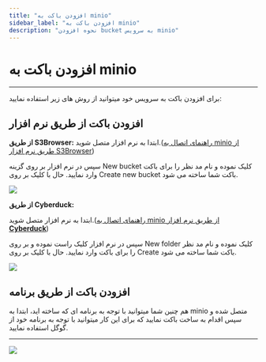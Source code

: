 ```yaml
---
title: "افزودن باکت به minio"
sidebar_label: "افزودن باکت به minio"
description: "نحوه افزودن bucket به سرویس minio"
---
```


# افزودن باکت به minio
---

برای افزودن باکت به سرویس خود میتوانید از روش های زیر استفاده نمایید:

## افزودن باکت از طریق نرم افزار

**از طریق S3Browser:** ابتدا به نرم افزار متصل شوید.([راهنمای اتصال به minio از طریق نرم افزار S3Browser](https://docs.chabokan.net/storage/minio/connect-with-s3browser/))

سپس در نرم افزار بر روی گزینه New bucket کلیک نموده و نام مد نظر را برای باکت وارد نمایید. حال با کلیک بر روی Create new bucket باکت شما ساخته می شود.

![](https://s1.chabokan.net/docs/images/upload_07f90f276605abca62b538a6b76c42f4.png)

**از طریق Cyberduck:**

ابتدا به نرم افزار متصل شوید.([راهن](https://docs.chabokan.net/storage/minio/connect-with-cyberduck/)[م](https://docs.chabokan.net/storage/minio/connect-with-cyberduck/)[ای اتصال به minio از طریق نرم افزار **Cyberduck**](https://docs.chabokan.net/storage/minio/connect-with-cyberduck/))

سپس در نرم افزار کلیک راست نموده و بر روی New folder کلیک نموده و نام مد نظر را برای باکت وارد نمایید. حال با کلیک بر روی Create باکت شما ساخته می شود.

![](https://s1.chabokan.net/docs/images/Screenshot-2023-09-23-at-2.13.57-PM.png)

## افزودن باکت از طریق برنامه

هم چنین شما میتوانید با توجه به برنامه ای که ساخته اید، ابتدا به minio متصل شده و سپس اقدام به ساخت باکت نمایید که برای این کار میتوانید با توجه به برنامه خود از گوگل استفاده نمایید.

---
<a href="https://hub.chabokan.net/fa/services/create/minio" ><img src="https://s1.chabokan.net/docs/images/minio-banner.png" /></a>